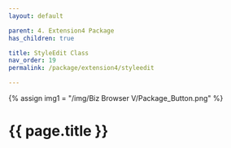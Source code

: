 ```yaml
---
layout: default

parent: 4. Extension4 Package
has_children: true

title: StyleEdit Class
nav_order: 19
permalink: /package/extension4/styleedit

---
```

{% assign img1 = "/img/Biz Browser V/Package_Button.png" %}


# {{ page.title }}
